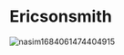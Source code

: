 # Ericsonsmith
<img src="https://i.ibb.co/rxtYdbj/nasim1684061474404915.png" alt="nasim1684061474404915" border="0">
